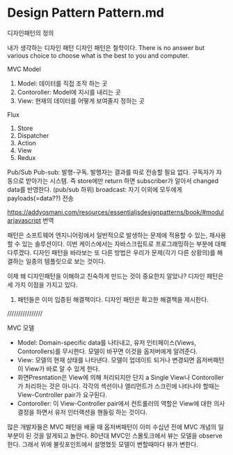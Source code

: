 # Design Pattern Pattern.md

디자인패턴의 정의


내가 생각하는 디자인 패턴
디자인 패턴은 철학이다. There is no answer but various choice to choose what is the best to you and computer.

MVC Model
1. Model: 데이터를 직접 조작 하는 곳
2. Contoroller: Model에 지시를 내리는 곳
3. View: 현재의 데이터를 어떻게 보여줄지 정하는 곳

Flux
1. Store
2. Dispatcher
3. Action
4. View
5. Redux

Pub/Sub
Pub-sub: 발행-구독. 발행자는 결과를 따로 전송할 필요 없다. 구독자가 자동으로 받아가는 시스템. 즉 store에만 return 하면 subscriber가 알아서 changed data를 반영한다.
(pub/sub 하위) broadcast: 자기 이외에 모두에게 payloads(=data??) 전송




https://addyosmani.com/resources/essentialjsdesignpatterns/book/#modularjavascript
번역

패턴은 소프트웨어 엔지니어링에서 일반적으로 발생하는 문제에 적용할 수 있는, 재사용할 수 있는 솔루션이다. 이번 케이스에서는 자바스크립트로 프로그래밍하는 부분에 대해 다루겠다.
디자인 패턴을 바라보는 또 다른 방법은 우리가 문제(각기 다른 상황의)를 해결하는 일종의 템플릿으로 보는 것이다.

이제 왜 디자인패턴을 이해하고 친숙하게 만드는 것이 중요한지 알았나? 디자인 패턴은 세 가지 이점을 가지고 있다.
1. 패턴들은 이미 입증된 해결책이다.
디자인 패턴은 확고한 해결책을 제시한다.

////////////////

MVC 모델
- Model: Domain-specific data를 나타내고, 유저 인터페이스(Views, Contorollers)를 무시한다. 모델이 바꾸면 이것을 옵저버에게 알려준다.
- View: 모델의 현재 상태를 나타낸다. 모델이 업데이트 되거나 변경되면 옵저버패턴이 View가 바로 알 수 있게 한다.
- 화면Presntation은 View에 의해 처리되지만 단지 a Single View나 Contoroller가 처리하는 것은 아니다. 각각의 섹션이나 엘리먼트가 스크린에 나타나야 할때는 View-Controller pair가 요구된다.
- Contoroller: 이 View-Controller pair에서 컨트롤러의 역할은 View에 대한 의사결정을 하면서 유저 인터랙션을 핸들링 하는 것이다.

많은 개발자들은 MVC 패턴을 배울 때 옵저버패턴이 이미 수십년 전에 MVC 개념의 일부분이 된 것을 알게되고 놀란다. 80년대 MVC인 스몰토크에서 뷰는 모델을 observe한다. 그래서 위에 불릿포인트에서 설명했듯 모델이 변할때마다 뷰가 변한다.
